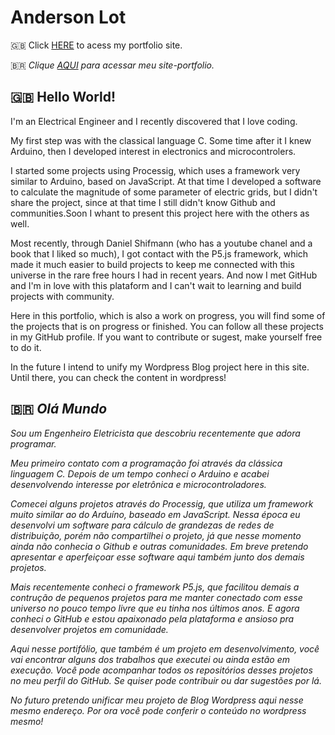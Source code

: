 # Anderson Lot

:uk: Click [HERE](https://andersonlot.github.io) to acess my portfolio site.

:brazil: *Clique [AQUI](https://andersonlot.github.io) para acessar meu site-portfolio.*

## :uk: Hello World!

I'm an Electrical Engineer and I recently discovered that I love coding.

My first step was with the classical language C. Some time after it I knew Arduino, then I developed interest in electronics and microcontrolers.

I started some projects using Processig, which uses a framework very similar to Arduino, based on JavaScript. At that time I developed a software to calculate the magnitude of some parameter of electric grids, but I didn't share the project, since at that time I still didn't know Github and communities.Soon I whant to present this project here with the others as well.

Most recently, through Daniel Shifmann (who has a youtube chanel and a book that I liked so much), I got contact with the P5.js framework, which made it much easier to build projects to keep me connected with this universe in the rare free hours I had in recent years. And now I met GitHub and I'm in love with this plataform and I can't wait to learning and build projects with community.

Here in this portfolio, which is also a work on progress, you will find some of the projects that is on progress or finished. You can follow all these projects in my GitHub profile. If you want to contribute or sugest, make yourself free to do it.

In the future I intend to unify my Wordpress Blog project here in this site. Until there, you can check the content in wordpress!

## :brazil: *Olá Mundo*

*Sou um Engenheiro Eletricista que descobriu recentemente que adora programar.*

*Meu primeiro contato com a programação foi através da clássica linguagem C. Depois de um tempo conheci o Arduino e acabei desenvolvendo interesse por eletrônica e microcontroladores.*

*Comecei alguns projetos através do Processig, que utiliza um framework muito similar ao do Arduíno, baseado em JavaScript. Nessa época eu desenvolvi um software para cálculo de grandezas de redes de distribuição, porém não compartilhei o projeto, já que nesse momento ainda não conhecia o Github e outras comunidades. Em breve pretendo apresentar e aperfeiçoar esse software aqui também junto dos demais projetos.*

*Mais recentemente conheci o framework P5.js, que facilitou demais a contrução de pequenos projetos para me manter conectado com esse universo no pouco tempo livre que eu tinha nos últimos anos. E agora conheci o GitHub e estou apaixonado pela plataforma e ansioso pra desenvolver projetos em comunidade.*

*Aqui nesse portifólio, que também é um projeto em desenvolvimento, você vai encontrar alguns dos trabalhos que executei ou ainda estão em execução. Você pode acompanhar todos os repositórios desses projetos no meu perfil do GitHub. Se quiser pode contribuir ou dar sugestões por lá.*

*No futuro pretendo unificar meu projeto de Blog Wordpress aqui nesse mesmo endereço. Por ora você pode conferir o conteúdo no wordpress mesmo!*

<!--
**andersonlot/andersonlot** is a ✨ _special_ ✨ repository because its `README.md` (this file) appears on your GitHub profile.

Here are some ideas to get you started:

- 🔭 I’m currently working on ...
- 🌱 I’m currently learning ...
- 👯 I’m looking to collaborate on ...
- 🤔 I’m looking for help with ...
- 💬 Ask me about ...
- 📫 How to reach me: ...
- 😄 Pronouns: ...
- ⚡ Fun fact: ...
-->
